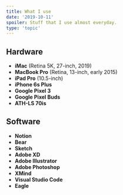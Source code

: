 ```yaml
---
title: What I use
date: '2019-10-11'
spoiler: Stuff that I use almost everyday.
type: 'topic'
---
```


## Hardware

+ **iMac** (Retina 5K, 27-inch, 2019)
+ **MacBook Pro** (Retina, 13-inch, early 2015)
+ **iPad Pro** (10.5-inch)
+ **iPhone 6s Plus**
+ **Google Pixel 3**
+ **Google Pixel Buds**
+ **ATH-LS 70is**

## Software

+ **Notion**
+ **Bear**
+ **Sketch**
+ **Adobe XD**
+ **Adobe Illustrator**
+ **Adobe Photoshop**
+ **XMind**
+ **Visual Studio Code**
+ **Eagle**